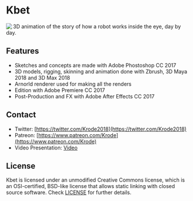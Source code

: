 # Kbet
<img align="left" src="https://github.com/janixva/Kbet/blob/master/WikiResources/BannerKrode.png">
3D animation of the story of how a robot works inside the eye, day by day.

Features
--------

* Sketches and concepts are made with Adobe Phostoshop CC 2017
* 3D models, rigging, skinning and animation done with Zbrush, 3D Maya 2018 and 3D Max 2018
* Arnorld renderer used for making all the renders 
* Edition with Adobe Premiere CC 2017
* Post-Production and FX with Adobe After Effects CC 2017

Contact
-------
* Twitter: [https://twitter.com/Krode2018](https://twitter.com/Krode2018)
* Patreon: [https://www.patreon.com/Krode](https://www.patreon.com/Krode)
* Video Presentation: [Video](https://youtu.be/sOuEY5QajcY)

License
-------

Kbet is licensed under an unmodified Creative Commons license, which is an OSI-certified, BSD-like license that allows static linking with closed source software. Check [LICENSE](LICENSE) for further details.
